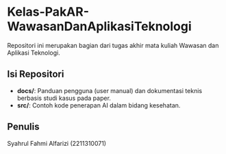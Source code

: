 # Kelas-PakAR-WawasanDanAplikasiTeknologi

Repositori ini merupakan bagian dari tugas akhir mata kuliah Wawasan dan Aplikasi Teknologi.

## Isi Repositori
- **docs/**: Panduan pengguna (user manual) dan dokumentasi teknis berbasis studi kasus pada paper.
- **src/**: Contoh kode penerapan AI dalam bidang kesehatan.

## Penulis
Syahrul Fahmi Alfarizi (2211310071)

